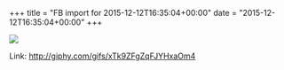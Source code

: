 +++
title = "FB import for 2015-12-12T16:35:04+00:00"
date = "2015-12-12T16:35:04+00:00"
+++

<img src="https://external.xx.fbcdn.net/safe_image.php?d=AQB4V6EbGfXPiExE&url=https%3A%2F%2Fmedia.giphy.com%2Fmedia%2FxTk9ZFgZqFJYHxaOm4%2Fgiphy.gif&_nc_hash=AQDnY04wFPaCp2YZ" />


Link: <a href="http://giphy.com/gifs/xTk9ZFgZqFJYHxaOm4">http://giphy.com/gifs/xTk9ZFgZqFJYHxaOm4</a>
